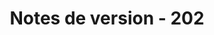 ﻿---
title: Notes de version - 202
second_title: Aspose.Cells Cloud Documen
type: docs
url: /fr/release-notes-2022/
description: Aspose.Cells Cloud prend en charge Excel pour créer, convertir, fusionner, diviser, protéger, opération d'objet interne, etc.
weight: 8
---
